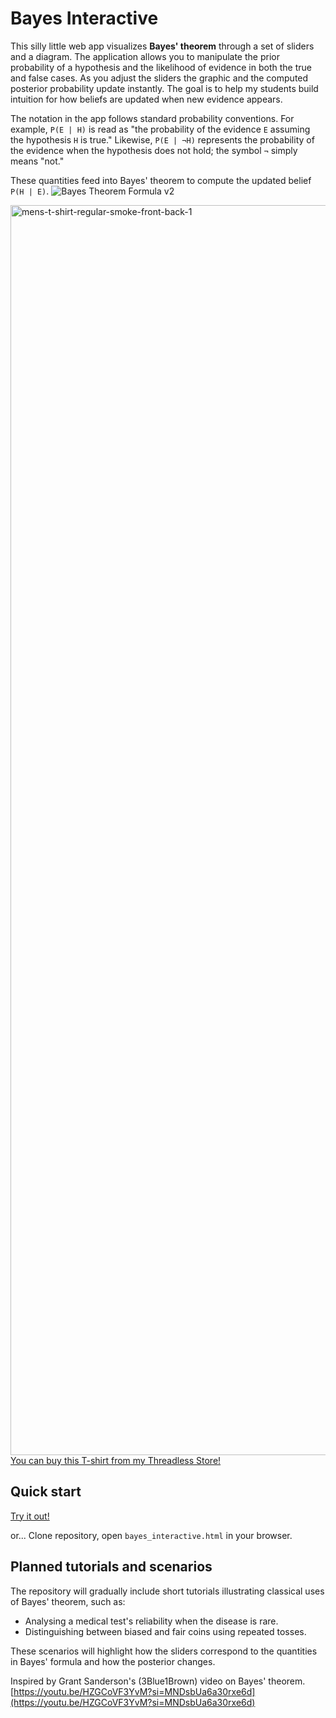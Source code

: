 # Bayes Interactive

This silly little web app visualizes **Bayes' theorem** through a set of sliders and a diagram. The application allows you to manipulate the prior probability of a hypothesis and the likelihood of evidence in both the true and false cases. As you adjust the sliders the graphic and the computed posterior probability update instantly. The goal is to help my students build intuition for how beliefs are updated when new evidence appears.

The notation in the app follows standard probability conventions. For example,
`P(E | H)` is read as "the probability of the evidence `E` assuming the
hypothesis `H` is true." Likewise, `P(E | ¬H)` represents the probability of the
evidence when the hypothesis does not hold; the symbol `¬` simply means
"not." 

These quantities feed into Bayes' theorem to compute the updated belief
`P(H | E)`.
![Bayes Theorem Formula v2](https://github.com/user-attachments/assets/8dd4f1d5-a2ba-429c-bba8-a5af5d2d428e)

[<img width="2000" height="2000" alt="mens-t-shirt-regular-smoke-front-back-1" src="https://github.com/user-attachments/assets/145168a0-7962-44fc-8536-e78bde6310c4" />](https://toddbrous.threadless.com/designs/bayes-theorem-black/mens/t-shirt/regular?variation=front-back)
[You can buy this T-shirt from my Threadless Store!](https://toddbrous.threadless.com/designs/bayes-theorem-black/mens/t-shirt/regular?variation=front-back)


## Quick start

[Try it out!](https://untwist.github.io/bayes/bayes_interactive.html)

or...
Clone repository, open `bayes_interactive.html` in your browser.

## Planned tutorials and scenarios

The repository will gradually include short tutorials illustrating classical uses of Bayes' theorem, such as:

- Analysing a medical test's reliability when the disease is rare.
- Distinguishing between biased and fair coins using repeated tosses.

These scenarios will highlight how the sliders correspond to the quantities in Bayes' formula and how the posterior changes.

Inspired by Grant Sanderson's (3Blue1Brown) video on Bayes' theorem. [https://youtu.be/HZGCoVF3YvM?si=MNDsbUa6a30rxe6d](https://youtu.be/HZGCoVF3YvM?si=MNDsbUa6a30rxe6d)
